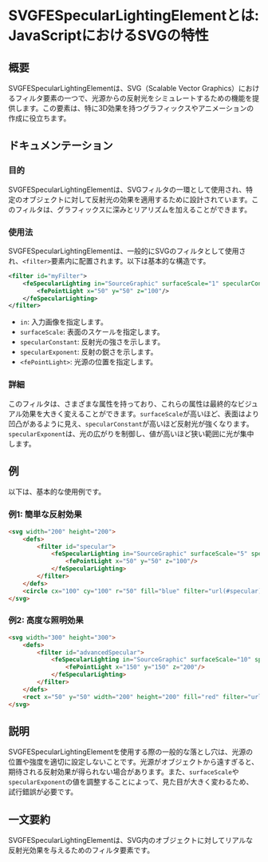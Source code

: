 <!--
Meta Description: # SVGFESpecularLightingElementとは: JavaScriptにおけるSVGの特性 ## 概要 SVGFESpecularLightingElementは、SVG（Scalable Vector Graphics）におけるフィルタ要素の一つで、光源からの反射光をシミュレート...
Meta Keywords: filter, fespecularlighting, surfacescale, specularexponent, svg
-->

# SVGFESpecularLightingElementとは: JavaScriptにおけるSVGの特性

## 概要
SVGFESpecularLightingElementは、SVG（Scalable Vector Graphics）におけるフィルタ要素の一つで、光源からの反射光をシミュレートするための機能を提供します。この要素は、特に3D効果を持つグラフィックスやアニメーションの作成に役立ちます。

## ドキュメンテーション
### 目的
SVGFESpecularLightingElementは、SVGフィルタの一環として使用され、特定のオブジェクトに対して反射光の効果を適用するために設計されています。このフィルタは、グラフィックスに深みとリアリズムを加えることができます。

### 使用法
SVGFESpecularLightingElementは、一般的にSVGのフィルタとして使用され、`<filter>`要素内に配置されます。以下は基本的な構造です。

```xml
<filter id="myFilter">
    <feSpecularLighting in="SourceGraphic" surfaceScale="1" specularConstant="1" specularExponent="20">
        <fePointLight x="50" y="50" z="100"/>
    </feSpecularLighting>
</filter>
```

- `in`: 入力画像を指定します。
- `surfaceScale`: 表面のスケールを指定します。
- `specularConstant`: 反射光の強さを示します。
- `specularExponent`: 反射の鋭さを示します。
- `<fePointLight>`: 光源の位置を指定します。

### 詳細
このフィルタは、さまざまな属性を持っており、これらの属性は最終的なビジュアル効果を大きく変えることができます。`surfaceScale`が高いほど、表面はより凹凸があるように見え、`specularConstant`が高いほど反射光が強くなります。`specularExponent`は、光の広がりを制御し、値が高いほど狭い範囲に光が集中します。

## 例
以下は、基本的な使用例です。

### 例1: 簡単な反射効果
```html
<svg width="200" height="200">
    <defs>
        <filter id="specular">
            <feSpecularLighting in="SourceGraphic" surfaceScale="5" specularConstant="1" specularExponent="10">
                <fePointLight x="50" y="50" z="100"/>
            </feSpecularLighting>
        </filter>
    </defs>
    <circle cx="100" cy="100" r="50" fill="blue" filter="url(#specular)"/>
</svg>
```

### 例2: 高度な照明効果
```html
<svg width="300" height="300">
    <defs>
        <filter id="advancedSpecular">
            <feSpecularLighting in="SourceGraphic" surfaceScale="10" specularConstant="2" specularExponent="30">
                <fePointLight x="150" y="150" z="200"/>
            </feSpecularLighting>
        </filter>
    </defs>
    <rect x="50" y="50" width="200" height="200" fill="red" filter="url(#advancedSpecular)"/>
</svg>
```

## 説明
SVGFESpecularLightingElementを使用する際の一般的な落とし穴は、光源の位置や強度を適切に設定しないことです。光源がオブジェクトから遠すぎると、期待される反射効果が得られない場合があります。また、`surfaceScale`や`specularExponent`の値を調整することによって、見た目が大きく変わるため、試行錯誤が必要です。

## 一文要約
SVGFESpecularLightingElementは、SVG内のオブジェクトに対してリアルな反射光効果を与えるためのフィルタ要素です。